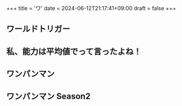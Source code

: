 +++
title = 'ワ'
date = 2024-06-12T21:17:41+09:00
draft = false
+++

## ワールドトリガー

  

## 私、能力は平均値でって言ったよね！

  

## ワンパンマン

  

## ワンパンマン Season2